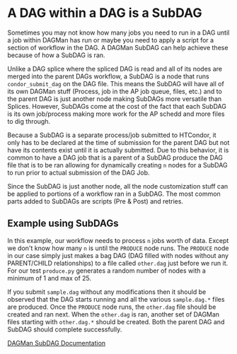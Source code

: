 # A DAG within a DAG is a SubDAG

Sometimes you may not know how many jobs you need to run in
a DAG until a job within DAGMan has run or maybe you need to
apply a script for a section of workflow in the DAG. A DAGMan
SubDAG can help achieve these because of how a SubDAG is ran.

Unlike a DAG splice where the spliced DAG is read and all of its
nodes are merged into the parent DAGs workflow, a SubDAG is
a node that runs `condor_submit_dag` on the DAG file. This means
the SubDAG will have all of its own DAGMan stuff (Process, job in
the AP job queue, files, etc.) and to the parent DAG is just
another node making SubDAGs more versatile than Splices. However,
SubDAGs come at the cost of the fact that each SubDAG is its own
job/process making more work for the AP schedd and more files
to dig through.

Because a SubDAG is a separate process/job submitted to HTCondor,
it only has to be declared at the time of submission for the
parent DAG but not have its contents exist until it is actually
submitted. Due to this behavior, it is common to have a DAG job
that is a parent of a SubDAG produce the DAG file that is to be
ran allowing for dynamically creating `n` nodes for a SubDAG to
run prior to actual submission of the DAG Job.

Since the SubDAG is just another node, all the node customization
stuff can be applied to portions of a workflow ran in a SubDAG.
The most common parts added to SubDAGs are scripts (Pre & Post)
and retries.

## Example using SubDAGs

In this example, our workflow needs to process `n` jobs worth of data.
Except we don't know how many `n` is until the `PRODUCE` node runs.
The `PRODUCE` node in our case simply just makes a bag DAG (DAG filled
with nodes without any PARENT/CHILD relationships) to a file called
`other.dag` just before we run it. For our test `produce.py` generates
a random number of nodes with a minimum of 1 and max of 25.

If you submit `sample.dag` without any modifications then it should
be observed that the DAG starts running and all the various `sample.dag.*`
files are produced. Once the `PRODUCE` node runs, the `other.dag` file
should be created and ran next. When the `other.dag` is ran, another
set of DAGMan files starting with `other.dag.*` should be created. Both
the parent DAG and SubDAG should complete successfully.

[DAGMan SubDAG Documentation](https://htcondor.readthedocs.io/en/latest/automated-workflows/dagman-using-other-dags.html#a-dag-within-a-dag-is-a-subdag)

